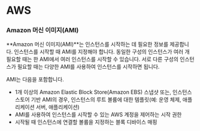 # AWS

### Amazon 머신 이미지(AMI)

**Amazon 머신 이미지(AMI)**는 인스턴스를 시작하는 데 필요한 정보를 제공합니다. 인스턴스를 시작할 때 AMI를 지정해야 합니다. 동일한 구성의 인스턴스가 여러 개 필요할 때는 한 AMI에서 여러 인스턴스를 시작할 수 있습니다. 서로 다른 구성의 인스턴스가 필요할 때는 다양한 AMI를 사용하여 인스턴스를 시작하면 됩니다.

AMI는 다음을 포함합니다.

- 1개 이상의 Amazon Elastic Block Store(Amazon EBS) 스냅샷 또는, 인스턴스 스토어 기반 AMI의 경우, 인스턴스의 루트 볼륨에 대한 템플릿(예: 운영 체제, 애플리케이션 서버, 애플리케이션)
- AMI를 사용하여 인스턴스를 시작할 수 있는 AWS 계정을 제어하는 시작 권한
- 시작될 때 인스턴스에 연결할 볼륨을 지정하는 블록 디바이스 매핑